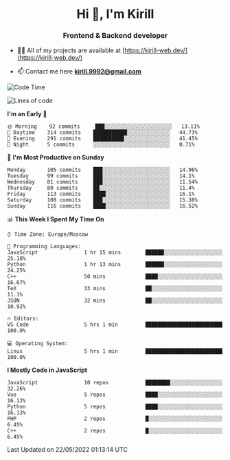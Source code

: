 <h1 align="center">Hi 👋, I'm Kirill</h1>
<h3 align="center">Frontend & Backend developer</h3>

- 👨‍💻 All of my projects are available at [https://kirill-web.dev/](https://kirill-web.dev/)

- 📫 Contact me here **kirill.9992@gmail.com**











<!--START_SECTION:waka-->
![Code Time](http://img.shields.io/badge/Code%20Time-0%20secs-blue)

![Lines of code](https://img.shields.io/badge/From%20Hello%20World%20I%27ve%20Written-477%20Thousand%20lines%20of%20code-blue)

**I'm an Early 🐤** 

```text
🌞 Morning    92 commits     ███░░░░░░░░░░░░░░░░░░░░░░   13.11% 
🌆 Daytime    314 commits    ███████████░░░░░░░░░░░░░░   44.73% 
🌃 Evening    291 commits    ██████████░░░░░░░░░░░░░░░   41.45% 
🌙 Night      5 commits      ░░░░░░░░░░░░░░░░░░░░░░░░░   0.71%

```
📅 **I'm Most Productive on Sunday** 

```text
Monday       105 commits    ███░░░░░░░░░░░░░░░░░░░░░░   14.96% 
Tuesday      99 commits     ███░░░░░░░░░░░░░░░░░░░░░░   14.1% 
Wednesday    81 commits     ███░░░░░░░░░░░░░░░░░░░░░░   11.54% 
Thursday     80 commits     ██░░░░░░░░░░░░░░░░░░░░░░░   11.4% 
Friday       113 commits    ████░░░░░░░░░░░░░░░░░░░░░   16.1% 
Saturday     108 commits    ███░░░░░░░░░░░░░░░░░░░░░░   15.38% 
Sunday       116 commits    ████░░░░░░░░░░░░░░░░░░░░░   16.52%

```


📊 **This Week I Spent My Time On** 

```text
⌚︎ Time Zone: Europe/Moscow

💬 Programming Languages: 
JavaScript               1 hr 15 mins        ██████░░░░░░░░░░░░░░░░░░░   25.18% 
Python                   1 hr 13 mins        ██████░░░░░░░░░░░░░░░░░░░   24.25% 
C++                      50 mins             ████░░░░░░░░░░░░░░░░░░░░░   16.67% 
TeX                      33 mins             ██░░░░░░░░░░░░░░░░░░░░░░░   11.1% 
JSON                     32 mins             ██░░░░░░░░░░░░░░░░░░░░░░░   10.92%

🔥 Editors: 
VS Code                  5 hrs 1 min         █████████████████████████   100.0%

💻 Operating System: 
Linux                    5 hrs 1 min         █████████████████████████   100.0%

```

**I Mostly Code in JavaScript** 

```text
JavaScript               10 repos            ████████░░░░░░░░░░░░░░░░░   32.26% 
Vue                      5 repos             ████░░░░░░░░░░░░░░░░░░░░░   16.13% 
Python                   5 repos             ████░░░░░░░░░░░░░░░░░░░░░   16.13% 
PHP                      2 repos             █░░░░░░░░░░░░░░░░░░░░░░░░   6.45% 
C++                      2 repos             █░░░░░░░░░░░░░░░░░░░░░░░░   6.45%

```



 Last Updated on 22/05/2022 01:13:14 UTC
<!--END_SECTION:waka-->
